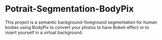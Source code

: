 # Potrait-Segmentation-BodyPix
This project is a semantic background-foreground segmentation for human bodies using BodyPix to convert your photos to have Bokeh effect or to insert yourself in a virtual background.

